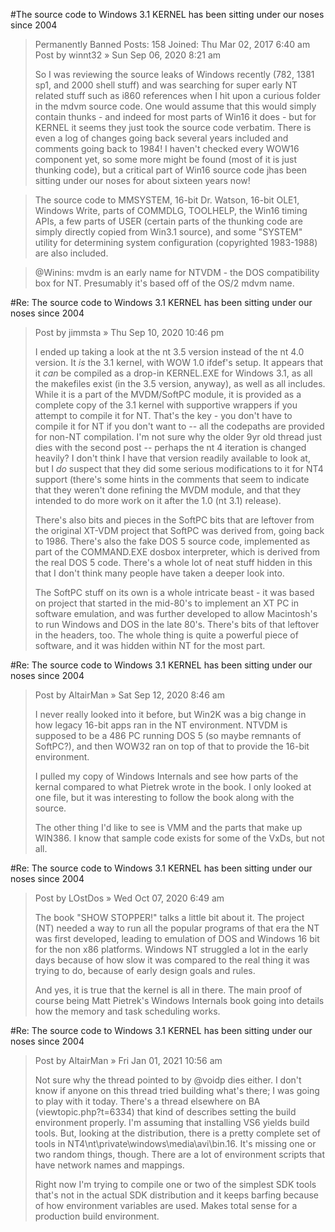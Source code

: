 #The source code to Windows 3.1 KERNEL has been sitting under our noses since 2004
> Permanently Banned
> Posts: 158
> Joined: Thu Mar 02, 2017 6:40 am
> Post  by winnt32 » Sun Sep 06, 2020 8:21 am
>
> So I was reviewing the source leaks of Windows recently (782, 1381 sp1, and 2000 shell stuff) and was searching for super early NT related
> stuff such as i860 references when I hit upon a curious folder in the mdvm source code. One would assume that this would simply contain
> thunks - and indeed for most parts of Win16 it does - but for KERNEL it seems they just took the source code verbatim. There is even a log
> of changes going back several years included and comments going back to 1984! I haven't checked every WOW16 component yet, so some more might
> be found (most of it is just thunking code), but a critical part of Win16 source code jhas been sitting under our noses for about sixteen
> years now!

> The source code to MMSYSTEM, 16-bit Dr. Watson, 16-bit OLE1, Windows Write, parts of COMMDLG, TOOLHELP, the Win16 timing APIs, a few parts
> of USER (certain parts of the thunking code are simply directly copied from Win3.1 source), and some "SYSTEM" utility for determining system
> configuration (copyrighted 1983-1988) are also included.

> @Winins: mvdm is an early name for NTVDM - the DOS compatibility box for NT. Presumably it's based off of the OS/2 mdvm name.


#Re: The source code to Windows 3.1 KERNEL has been sitting under our noses since 2004
> Post  by jimmsta » Thu Sep 10, 2020 10:46 pm
>
> I ended up taking a look at the nt 3.5 version instead of the nt 4.0 version. It _is_ the 3.1 kernel, with WOW 1.0 ifdef's setup. It appears
> that it _can_ be compiled as a drop-in KERNEL.EXE for Windows 3.1, as all the makefiles exist (in the 3.5 version, anyway), as well as all
> includes. While it is a part of the MVDM/SoftPC module, it is provided as a complete copy of the 3.1 kernel with supportive wrappers if you
> attempt to compile it for NT. That's the key - you don't have to compile it for NT if you don't want to -- all the codepaths are provided for
> non-NT compilation. I'm not sure why the older 9yr old thread just dies with the second post -- perhaps the nt 4 iteration is changed heavily?
> I don't think I have that version readily available to look at, but I _do_ suspect that they did some serious modifications to it for NT4
> support (there's some hints in the comments that seem to indicate that they weren't done refining the MVDM module, and that they intended to
> do more work on it after the 1.0 (nt 3.1) release).
>
> There's also bits and pieces in the SoftPC bits that are leftover from the original XT-VDM project that SoftPC was derived from, going back
> to 1986. There's also the fake DOS 5 source code, implemented as part of the COMMAND.EXE dosbox interpreter, which is derived from the real
> DOS 5 code. There's a whole lot of neat stuff hidden in this that I don't think many people have taken a deeper look into.
>
> The SoftPC stuff on its own is a whole intricate beast - it was based on project that started in the mid-80's to implement an XT PC in software
> emulation, and was further developed to allow Macintosh's to run Windows and DOS in the late 80's. There's bits of that leftover in the headers,
> too. The whole thing is quite a powerful piece of software, and it was hidden within NT for the most part.
>

#Re: The source code to Windows 3.1 KERNEL has been sitting under our noses since 2004
> Post  by AltairMan » Sat Sep 12, 2020 8:46 am
>
> I never really looked into it before, but Win2K was a big change in how legacy 16-bit apps ran in the NT environment. NTVDM is supposed to be
> a 486 PC running DOS 5 (so maybe remnants of SoftPC?), and then WOW32 ran on top of that to provide the 16-bit environment.
>
> I pulled my copy of Windows Internals and see how parts of the kernal compared to what Pietrek wrote in the book. I only looked at one file, but
> it was interesting to follow the book along with the source.
>
> The other thing I'd like to see is VMM and the parts that make up WIN386. I know that sample code exists for some of the VxDs, but not all.

#Re: The source code to Windows 3.1 KERNEL has been sitting under our noses since 2004
> Post  by LOstDos » Wed Oct 07, 2020 6:49 am
>
> The book "SHOW STOPPER!" talks a little bit about it. The project (NT) needed a way to run all the popular programs of that era the NT was first
> developed, leading to emulation of DOS and Windows 16 bit for the non x86 platforms. Windows NT struggled a lot in the early days because of how
> slow it was compared to the real thing it was trying to do, because of early design goals and rules.
>
> And yes, it is true that the kernel is all in there. The main proof of course being Matt Pietrek's Windows Internals book going into details how
> the memory and task scheduling works.

#Re: The source code to Windows 3.1 KERNEL has been sitting under our noses since 2004
> Post  by AltairMan » Fri Jan 01, 2021 10:56 am
>
> Not sure why the thread pointed to by @voidp dies either. I don't know if anyone on this thread tried building what's there; I was going to play
> with it today. There's a thread elsewhere on BA (viewtopic.php?t=6334) that kind of describes setting the build environment properly. I'm
> assuming that installing VS6 yields build tools. But, looking at the distribution, there is a pretty complete set of tools in
> NT4\nt\private\windows\media\avi\bin.16. It's missing one or two random things, though. There are a lot of environment scripts that have network
> names and mappings.
>
> Right now I'm trying to compile one or two of the simplest SDK tools that's not in the actual SDK distribution and it keeps barfing because of
> how environment variables are used. Makes total sense for a production build environment.

